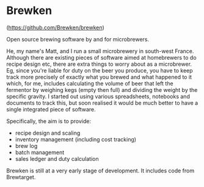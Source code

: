 # Brewken
(https://github.com/Brewken/brewken)

Open source brewing software by and for microbrewers.

He, my name's Matt, and I run a small microbrewery in south-west France.  Although there are existing pieces of software aimed at homebrewers to do recipe design etc, there are extra things to worry about as a microbrewer.  Eg, since you're liable for duty on the beer you produce, you have to keep track more precisely of exactly what you brewed and what happened to it which, for me, includes calculating the volume of beer that left the fermentor by weighing kegs (empty then full) and dividing the weight by the specific gravity.  I started out using various spreadsheets, notebooks and documents to track this, but soon realised it would be much better to have a single integrated piece of software.

Specifically, the aim is to provide:
 - recipe design and scaling
 - inventory management (including cost tracking)
 - brew log
 - batch management
 - sales ledger and duty calculation

Brewken is still at a very early stage of development.  It includes code from Brewtarget.
